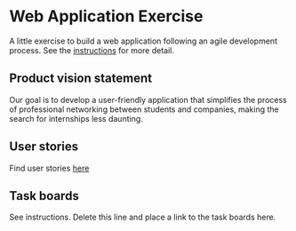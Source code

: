 # Web Application Exercise

A little exercise to build a web application following an agile development process. See the [instructions](instructions.md) for more detail.

## Product vision statement
Our goal is to develop a user-friendly application that simplifies the process of professional networking between students and companies, making the search for internships less daunting.

## User stories
Find user stories [here](user_stories.md)

## Task boards

See instructions. Delete this line and place a link to the task boards here.
